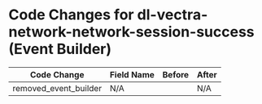 # Code Changes for dl-vectra-network-network-session-success (Event Builder)

| Code Change | Field Name | Before | After |
|-------------|------------|--------|-------|
| removed_event_builder | N/A |  | N/A |
